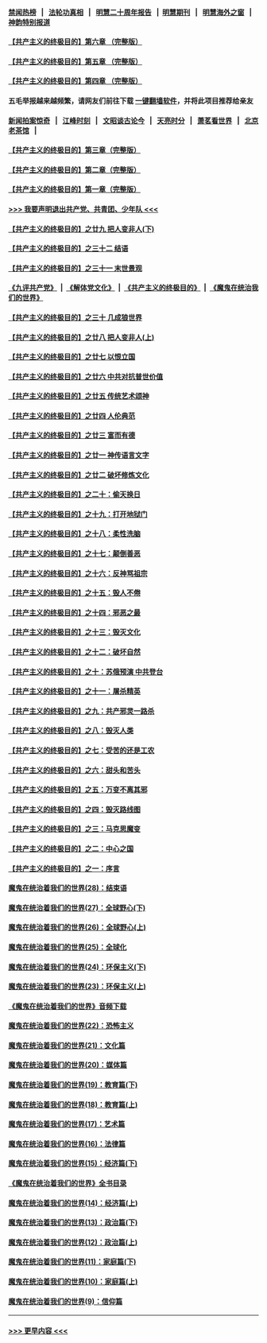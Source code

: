 #### [禁闻热榜](热点新闻.md?=0)  &nbsp;&nbsp;|&nbsp;&nbsp; [法轮功真相](https://github.com/gfw-breaker/truth/blob/master/README.md?=0) &nbsp;&nbsp;|&nbsp;&nbsp; [明慧二十周年报告](https://github.com/gfw-breaker/mh-reports/blob/master/README.md?=0) &nbsp;&nbsp;|&nbsp;&nbsp;[明慧期刊](https://github.com/gfw-breaker/mh-qikan) &nbsp;&nbsp;|&nbsp;&nbsp; [明慧海外之窗](https://github.com/gfw-breaker/mh-news/blob/master/README.md?=0) &nbsp;&nbsp;|&nbsp;&nbsp; [神韵特别报道](https://github.com/gfw-breaker/mh-news/blob/master/shenyun.md?=0)
#### [【共产主义的终极目的】第六章 （完整版）](../pages/nsc422/n11428913.md?t=03141402) 
#### [【共产主义的终极目的】第五章 （完整版）](../pages/nsc422/n11428912.md?t=03141402) 
#### [【共产主义的终极目的】第四章 （完整版）](../pages/nsc422/n11428907.md?t=03141402) 
#### 五毛举报越来越频繁，请网友们前往下载 [一键翻墙软件](https://github.com/gfw-breaker/ssr-accounts)，并将此项目推荐给亲友
#### [新闻拍案惊奇](https://github.com/gfw-breaker/banned-news/blob/master/pages/link4.md) &nbsp;&nbsp;|&nbsp;&nbsp; [江峰时刻](https://github.com/gfw-breaker/banned-news/blob/master/pages/link4.md) &nbsp;&nbsp;|&nbsp;&nbsp; [文昭谈古论今](https://github.com/gfw-breaker/banned-news/blob/master/pages/link4.md) &nbsp;&nbsp;|&nbsp;&nbsp; [天亮时分](https://github.com/gfw-breaker/banned-news/blob/master/pages/link4.md) &nbsp;&nbsp;|&nbsp;&nbsp; [萧茗看世界](https://github.com/gfw-breaker/banned-news/blob/master/pages/link4.md) &nbsp;&nbsp;|&nbsp;&nbsp; [北京老茶馆](https://github.com/gfw-breaker/banned-news/blob/master/pages/link4.md) &nbsp;&nbsp;|&nbsp;&nbsp; 
#### [【共产主义的终极目的】第三章（完整版）](../pages/nsc422/n11428848.md?t=03141402) 
#### [【共产主义的终极目的】第二章（完整版）](../pages/nsc422/n11428831.md?t=03141402) 
#### [【共产主义的终极目的】第一章（完整版）](../pages/nsc422/n11417651.md?t=03141402) 
#### [>>> 我要声明退出共产党、共青团、少年队 <<<](https://github.com/begood0513/goodnews/blob/master/quit/letter.md) 
#### [【共产主义的终极目的】之廿九 把人变非人(下)](../pages/nsc422/n11344140.md?t=03141402) 
#### [【共产主义的终极目的】之三十二 结语](../pages/nsc422/n11360535.md?t=03141402) 
#### [【共产主义的终极目的】之三十一 末世景观](../pages/nsc422/n11351129.md?t=03141402) 
#### [《九评共产党》](https://github.com/begood0513/9ping.md/blob/master/README.md) &nbsp;|&nbsp; [《解体党文化》](../../../../jtdwh.md/blob/master/README.md)  &nbsp;|&nbsp; [《共产主义的终极目的》](../../../../gczydzjmd.md/blob/master/README.md) &nbsp;|&nbsp; [《魔鬼在统治我们的世界》](../../../../mgztzwmdsj.md/blob/master/README.md) 
#### [【共产主义的终极目的】之三十 几成狼世界](../pages/nsc422/n11348280.md?t=03141402) 
#### [【共产主义的终极目的】之廿八 把人变非人(上)](../pages/nsc422/n11340492.md?t=03141402) 
#### [【共产主义的终极目的】之廿七 以恨立国](../pages/nsc422/n11336944.md?t=03141402) 
#### [【共产主义的终极目的】之廿六 中共对抗普世价值](../pages/nsc422/n11324785.md?t=03141402) 
#### [【共产主义的终极目的】之廿五 传统艺术颂神](../pages/nsc422/n11296396.md?t=03141402) 
#### [【共产主义的终极目的】之廿四 人伦典范](../pages/nsc422/n11296397.md?t=03141402) 
#### [【共产主义的终极目的】之廿三 富而有德](../pages/nsc422/n11283598.md?t=03141402) 
#### [【共产主义的终极目的】之廿一 神传语言文字](../pages/nsc422/n11263265.md?t=03141402) 
#### [【共产主义的终极目的】之廿二 破坏修炼文化](../pages/nsc422/n11245728.md?t=03141402) 
#### [【共产主义的终极目的】之二十：偷天换日](../pages/nsc422/n11238846.md?t=03141402) 
#### [【共产主义的终极目的】之十九：打开地狱门](../pages/nsc422/n11206376.md?t=03141402) 
#### [【共产主义的终极目的】之十八：柔性洗脑](../pages/nsc422/n11199994.md?t=03141402) 
#### [【共产主义的终极目的】之十七：颠倒善恶](../pages/nsc422/n11179782.md?t=03141402) 
#### [【共产主义的终极目的】之十六：反神骂祖宗](../pages/nsc422/n11166798.md?t=03141402) 
#### [【共产主义的终极目的】之十五：毁人不倦](../pages/nsc422/n11166792.md?t=03141402) 
#### [【共产主义的终极目的】之十四：邪恶之最](../pages/nsc422/n11150249.md?t=03141402) 
#### [【共产主义的终极目的】之十三：毁灭文化](../pages/nsc422/n11135227.md?t=03141402) 
#### [【共产主义的终极目的】之十二：破坏自然](../pages/nsc422/n11135214.md?t=03141402) 
#### [【共产主义的终极目的】之十：苏俄预演 中共登台](../pages/nsc422/n11118424.md?t=03141402) 
#### [【共产主义的终极目的】之十一：屠杀精英](../pages/nsc422/n11118442.md?t=03141402) 
#### [【共产主义的终极目的】之九：共产邪灵一路杀](../pages/nsc422/n11114139.md?t=03141402) 
#### [【共产主义的终极目的】之八：毁灭人类](../pages/nsc422/n11108503.md?t=03141402) 
#### [【共产主义的终极目的】之七：受苦的还是工农](../pages/nsc422/n11101809.md?t=03141402) 
#### [【共产主义的终极目的】之六：甜头和苦头](../pages/nsc422/n11096971.md?t=03141402) 
#### [【共产主义的终极目的】之五：万变不离其邪](../pages/nsc422/n11091285.md?t=03141402) 
#### [【共产主义的终极目的】之四：毁灭路线图](../pages/nsc422/n11086284.md?t=03141402) 
#### [【共产主义的终极目的】之三：马克思魔变](../pages/nsc422/n11061941.md?t=03141402) 
#### [【共产主义的终极目的】之二：中心之国](../pages/nsc422/n11047728.md?t=03141402) 
#### [【共产主义的终极目的】之一：序言](../pages/nsc422/n11086077.md?t=03141402) 
#### [魔鬼在统治着我们的世界(28)：结束语](../pages/nsc422/n10936246.md?t=03141402) 
#### [魔鬼在统治着我们的世界(27)：全球野心(下)](../pages/nsc422/n10928319.md?t=03141402) 
#### [魔鬼在统治着我们的世界(26)：全球野心(上)](../pages/nsc422/n10900318.md?t=03141402) 
#### [魔鬼在统治着我们的世界(25)：全球化](../pages/nsc422/n10788205.md?t=03141402) 
#### [魔鬼在统治着我们的世界(24)：环保主义(下)](../pages/nsc422/n10695307.md?t=03141402) 
#### [魔鬼在统治着我们的世界(23)：环保主义(上)](../pages/nsc422/n10688613.md?t=03141402) 
#### [《魔鬼在统治着我们的世界》音频下载](../pages/nsc422/n10635553.md?t=03141402) 
#### [魔鬼在统治着我们的世界(22)：恐怖主义](../pages/nsc422/n10614727.md?t=03141402) 
#### [魔鬼在统治着我们的世界(21)：文化篇](../pages/nsc422/n10597706.md?t=03141402) 
#### [魔鬼在统治着我们的世界(20)：媒体篇](../pages/nsc422/n10586579.md?t=03141402) 
#### [魔鬼在统治着我们的世界(19)：教育篇(下)](../pages/nsc422/n10564808.md?t=03141402) 
#### [魔鬼在统治着我们的世界(18)：教育篇(上)](../pages/nsc422/n10526970.md?t=03141402) 
#### [魔鬼在统治着我们的世界(17)：艺术篇](../pages/nsc422/n10499093.md?t=03141402) 
#### [魔鬼在统治着我们的世界(16)：法律篇](../pages/nsc422/n10485969.md?t=03141402) 
#### [魔鬼在统治着我们的世界(15)：经济篇(下)](../pages/nsc422/n10469975.md?t=03141402) 
#### [《魔鬼在统治着我们的世界》全书目录](../pages/nsc422/n10464261.md?t=03141402) 
#### [魔鬼在统治着我们的世界(14)：经济篇(上)](../pages/nsc422/n10457370.md?t=03141402) 
#### [魔鬼在统治着我们的世界(13)：政治篇(下)](../pages/nsc422/n10448270.md?t=03141402) 
#### [魔鬼在统治着我们的世界(12)：政治篇(上)](../pages/nsc422/n10444576.md?t=03141402) 
#### [魔鬼在统治着我们的世界(11)：家庭篇(下)](../pages/nsc422/n10440961.md?t=03141402) 
#### [魔鬼在统治着我们的世界(10)：家庭篇(上)](../pages/nsc422/n10435448.md?t=03141402) 
#### [魔鬼在统治着我们的世界(9)：信仰篇](../pages/nsc422/n10432159.md?t=03141402) 

----
#### [ >>> 更早内容 <<< ](../indexes/nsc422-earlier.md)
